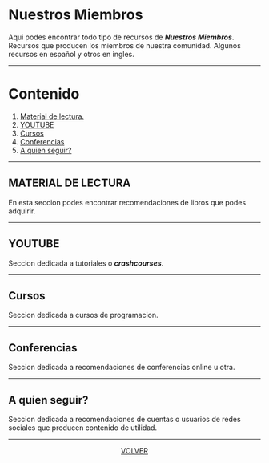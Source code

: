 # Nuestros Miembros
Aqui podes encontrar todo tipo de recursos de ***Nuestros Miembros***. 
Recursos que producen los miembros de nuestra 
comunidad.
Algunos recursos en español y otros en ingles.

---
# Contenido 
1. [Material de lectura.](#material-de-lectura)
2. [YOUTUBE](#youtube)
3. [Cursos](#cursos) 
4. [Conferencias](#conferencias)
5. [A quien seguir?](#a-quien-seguir) 



---

## MATERIAL DE LECTURA
En esta seccion podes encontrar recomendaciones de libros que podes 
adquirir.
<!-- ------------------------INICIO CONTRIBUCIONES---------------------- -->




<!-- ------------------------FIN CONTRIBUCIONES---------------------- -->


---

## YOUTUBE
Seccion dedicada a tutoriales o ***crashcourses***.
<!-- ------------------------INICIO CONTRIBUCIONES---------------------- -->




<!-- ------------------------FIN CONTRIBUCIONES---------------------- -->

---

## Cursos 
Seccion dedicada a cursos de programacion. 
<!-- ------------------------INICIO CONTRIBUCIONES---------------------- -->




<!-- ------------------------FIN CONTRIBUCIONES---------------------- -->


---

## Conferencias
Seccion dedicada a recomendaciones de conferencias online u otra.
<!-- ------------------------INICIO CONTRIBUCIONES---------------------- -->




<!-- ------------------------FIN CONTRIBUCIONES---------------------- -->

---



## A quien seguir? 
Seccion dedicada a recomendaciones de cuentas o usuarios de redes sociales
que producen contenido de utilidad.
<!-- ------------------------INICIO CONTRIBUCIONES---------------------- -->




<!-- ------------------------FIN CONTRIBUCIONES---------------------- -->

---





<center>

[VOLVER](readme.md)

</center>
























